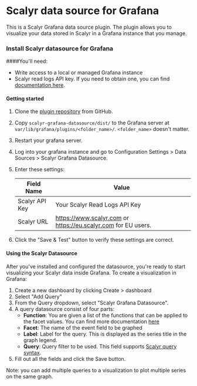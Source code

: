 # Scalyr data source for Grafana

This is a Scalyr Grafana data source plugin.
The plugin allows you to visualize your data stored in Scalyr in a Grafana instance that you manage.

### Install Scalyr datasource for Grafana

####You'll need:
* Write access to a local or managed Grafana instance
* Scalyr read logs API key. If you need to obtain one, you can find [documentation here]().


#### Getting started

1. Clone the [plugin repository](https://github.com/scalyr/scalyr-grafana-datasource) from GitHub.
2. Copy `scalyr-grafana-datasource/dist/` to the Grafana server at `var/lib/grafana/plugins/<folder_name>/`. `<folder_name>` doesn't matter.
3. Restart your grafana server.
4. Log into your grafana instance and go to Configuration Settings > Data Sources > Scalyr Grafana Datasource.
5. Enter these settings:

    |Field Name | Value|
    | --- | --- |
    |Scalyr API Key | Your Scalyr Read Logs API Key|
    |Scalyr URL | https://www.scalyr.com or https://eu.scalyr.com for EU users.|

6. Click the "Save & Test" button to verify these settings are correct. 

#### Using the Scalyr Datasource
After you've installed and configured the datasource, you're ready to start visualizing your Scalyr data inside Grafana. To create a visualization in Grafana:

1. Create a new dashboard by clicking Create > dashboard
2. Select "Add Query"
3. From the Query dropdown, select "Scalyr Grafana Datasource".
4. A query datasource consist of four parts: 
    * **Function**: You are given a list of the functions that can be applied to the facet values. You can find more documentation [here](https://www.scalyr.com/help/dashboards#graphFunctions)
    * **Facet**: The name of the event field to be graphed
    * **Label**: Label for the query. This is displayed as the series title in the graph legend.
    * **Query**: Query filter to be used. This field supports [Scalyr query syntax](https://www.scalyr.com/help/query-language).
5. Fill out all the fields and click the Save button. 

Note: you can add multiple queries to a visualization to plot multiple series on the same graph.

